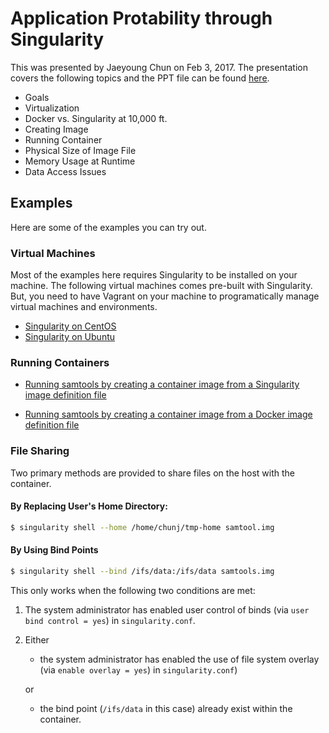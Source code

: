 # Application Protability through Singularity

This was presented by Jaeyoung Chun on Feb 3, 2017. The presentation covers the following topics and the PPT file can be found [here](./presentation.pptx).

- Goals
- Virtualization
- Docker vs. Singularity at 10,000 ft.
- Creating Image
- Running Container
- Physical Size of Image File
- Memory Usage at Runtime
- Data Access Issues

## Examples

Here are some of the examples you can try out.

### Virtual Machines

Most of the examples here requires Singularity to be installed on your machine. The following virtual machines comes pre-built with Singularity. But, you need to have Vagrant on your machine to programatically manage virtual machines and environments.

- [Singularity on CentOS](https://github.com/hisplan/vagrant-centos-singularity)
- [Singularity on Ubuntu](https://github.com/hisplan/vagrant-ubuntu-singularity)

### Running Containers

- [Running samtools by creating a container image from a Singularity image definition file](https://github.com/hisplan/singularity-samtools)

- [Running samtools by creating a container image from a Docker image definition file](https://github.com/hisplan/docker-samtools)

### File Sharing

Two primary methods are provided to share files on the host with the container.

#### By Replacing User's Home Directory:

```bash
$ singularity shell --home /home/chunj/tmp-home samtool.img
```

#### By Using Bind Points

```bash
$ singularity shell --bind /ifs/data:/ifs/data samtools.img
```

This only works when the following two conditions are met:

1. The system administrator has enabled user control of binds (via `user bind control = yes`) in `singularity.conf`.
2. Either
    - the system administrator has enabled the use of file system overlay (via `enable overlay = yes`) in `singularity.conf`)
    
    or

    - the bind point (`/ifs/data` in this case) already exist within the container.

